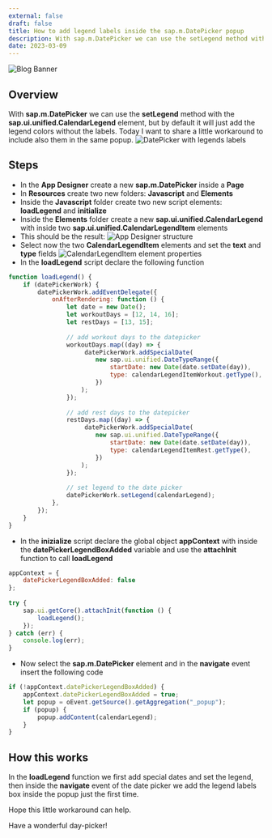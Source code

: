 ```yaml
---
external: false
draft: false
title: How to add legend labels inside the sap.m.DatePicker popup
description: With sap.m.DatePicker we can use the setLegend method with the sap.ui.unified.CalendarLegend element, but by default it will just add the legend colors without the labels. Today I want to share a little workaround to include also them in the same popup.
date: 2023-03-09
---
```

![Blog Banner](/images/how-add-legend-labels-inside-datepicker/banner.png)

## Overview
With **sap.m.DatePicker** we can use the **setLegend** method with the **sap.ui.unified.CalendarLegend** element, but by default it will just add the legend colors without the labels.
Today I want to share a little workaround to include also them in the same popup.
![DatePicker with legends labels](/images/how-add-legend-labels-inside-datepicker/1.png)

## Steps
- In the **App Designer** create a new **sap.m.DatePicker** inside a **Page**
- In **Resources** create two new folders: **Javascript** and **Elements**
- Inside the **Javascript** folder create two new script elements: **loadLegend** and **initialize**
- Inside the **Elements** folder create a new **sap.ui.unified.CalendarLegend** with inside two **sap.ui.unified.CalendarLegendItem** elements
- This should be the result:
![App Designer structure](/images/how-add-legend-labels-inside-datepicker/2.png)
- Select now the two **CalendarLegendItem** elements and set the **text** and **type** fields
![CalendarLegendItem element properties](/images/how-add-legend-labels-inside-datepicker/3.png)
- In the **loadLegend** script declare the following function
```javascript
function loadLegend() {
    if (datePickerWork) {
        datePickerWork.addEventDelegate({
            onAfterRendering: function () {
                let date = new Date();
                let workoutDays = [12, 14, 16];
                let restDays = [13, 15];
 
                // add workout days to the datepicker
                workoutDays.map((day) => {
                     datePickerWork.addSpecialDate(
                        new sap.ui.unified.DateTypeRange({
                            startDate: new Date(date.setDate(day)),
                            type: calendarLegendItemWorkout.getType(),
                        })
                    );
                });
 
                // add rest days to the datepicker
                restDays.map((day) => {
                     datePickerWork.addSpecialDate(
                        new sap.ui.unified.DateTypeRange({
                            startDate: new Date(date.setDate(day)),
                            type: calendarLegendItemRest.getType(),
                        })
                    );
                });
 
                // set legend to the date picker
                datePickerWork.setLegend(calendarLegend);
            },
        });
    }
}
```
- In the **inizialize** script declare the global object **appContext** with inside the **datePickerLegendBoxAdded** variable and use the **attachInit** function to call **loadLegend**
```javascript
appContext = {
    datePickerLegendBoxAdded: false
};
 
try {
    sap.ui.getCore().attachInit(function () {
        loadLegend();
    });
} catch (err) {
    console.log(err);
}
```
- Now select the **sap.m.DatePicker** element and in the **navigate** event insert the following code
```javascript
if (!appContext.datePickerLegendBoxAdded) {
    appContext.datePickerLegendBoxAdded = true;
    let popup = oEvent.getSource().getAggregation("_popup");
    if (popup) {
        popup.addContent(calendarLegend);
    }
}
```

## How this works
In the **loadLegend** function we first add special dates and set the legend, then inside the **navigate** event of the date picker we add the legend labels box inside the popup just the first time.

Hope this little workaround can help.

Have a wonderful day-picker!